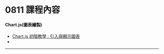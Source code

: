 # 0811 課程內容
 
 #### Chart.js(圖表繪製)
 + [Chart.js 初階教學 : 引入與顯示圖表](081101.html)
 + [](081102.html)
 ***